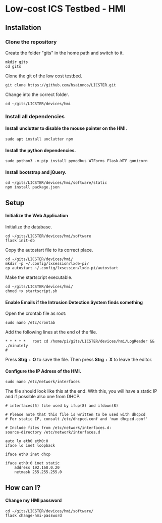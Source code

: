 # Low-cost ICS Testbed - HMI

## Installation

### Clone the repository

Create the folder "gits" in the home path and switch to it.

```
mkdir gits
cd gits
```

Clone the git of the low cost testbed.

```
git clone https://github.com/hsainnos/LICSTER.git
```

Change into the correct folder.

```
cd ~/gits/LICSTER/devices/hmi
```


### Install all dependencies


#### Install unclutter to disable the mouse pointer on the HMI.

```
sudo apt install unclutter npm
```

#### Install the python dependencies.

```
sudo python3 -m pip install pymodbus WTForms Flask-WTF gunicorn
```

#### Install bootstrap and jQuery.

```
cd ~/gits/LICSTER/devices/hmi/software/static
npm install package.json
```

## Setup

#### Initialize the Web Application

Initialize the database.

```
cd ~/gits/LICSTER/devices/hmi/software
flask init-db
```

Copy the autostart file to its correct place.

```
cd ~/gits/LICSTER/devices/hmi/
mkdir -p ~/.config/lxsession/lxde-pi/
cp autostart ~/.config/lxsession/lxde-pi/autostart
```

Make the startscript executable.

```
cd ~/gits/LICSTER/devices/hmi/
chmod +x startscript.sh
```

#### Enable Emails if the Intrusion Detection System finds something

Open the crontab file as root:

```
sudo nano /etc/crontab
```

Add the following lines at the end of the file.

```
* * * * *   root cd /home/pi/gits/LICSTER/devices/hmi/LogReader && ./minutely
#
```

Press __Strg__ + __O__ to save the file. Then press __Strg__ + __X__ to leave the editor. 

#### Configure the IP Adress of the HMI.

```
sudo nano /etc/network/interfaces
```

The file should look like this at the end. With this, you will have a static IP and if possible also one from DHCP.

```
# interfaces(5) file used by ifup(8) and ifdown(8)

# Please note that this file is written to be used with dhcpcd
# For static IP, consult /etc/dhcpcd.conf and 'man dhcpcd.conf'

# Include files from /etc/network/interfaces.d:
source-directory /etc/network/interfaces.d

auto lo eth0 eth0:0
iface lo inet loopback

iface eth0 inet dhcp

iface eth0:0 inet static
    address 192.168.0.20
    netmask 255.255.255.0

```


## How can I?

#### Change my HMI password

```
cd ~/gits/LICSTER/devices/hmi/software/
flask change-hmi-password
```